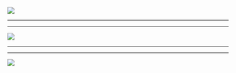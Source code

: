 ![](https://hcdn1.luffycity.com/data/knight/img/005.jpg)  
***
***
![](https://hcdn1.luffycity.com/data/knight/img/006.jpg)
***
***
![](https://hcdn1.luffycity.com/data/knight/img/007.jpg)
